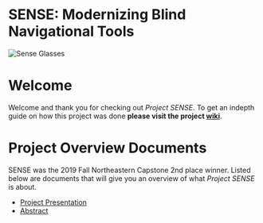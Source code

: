 # SENSE: Modernizing Blind Navigational Tools
![Sense Glasses](https://github.com/logordon/SENSE/blob/master/Project%20Images/DSC06593.JPG)

# Welcome
Welcome and thank you for checking out _Project SENSE_. To get an indepth guide on how this project was done **please visit the project [wiki](https://github.com/logordon/SENSE/wiki)**.

# Project Overview Documents
SENSE was the 2019 Fall Northeastern Capstone 2nd place winner. Listed below are documents that will give you an overview of what _Project SENSE_ is about.
* [Project Presentation](https://github.com/logordon/SENSE/blob/master/Presentation%20Documents/SENSE%20Final%20Presentation.pdf)
* [Abstract](https://github.com/logordon/SENSE/blob/master/Presentation%20Documents/Abstract.pdf)
